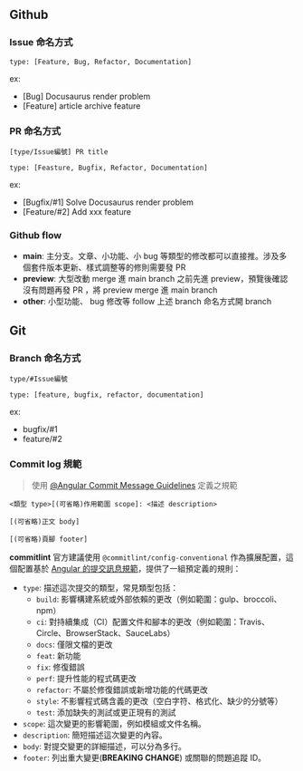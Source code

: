 ## Github
### Issue 命名方式

`type: [Feature, Bug, Refactor, Documentation]` 

ex:

- [Bug] Docusaurus render problem
- [Feature] article archive feature

### PR 命名方式

`[type/Issue編號] PR title`

`type: [Feasture, Bugfix, Refactor, Documentation]`

ex:

- [Bugfix/#1] Solve Docusaurus render problem
- [Feature/#2] Add xxx feature

### Github flow

- **main**: 主分支。文章、小功能、小 bug 等類型的修改都可以直接推。涉及多個套件版本更新、樣式調整等的修則需要發 PR
- **preview**: 大型改動 merge 進 main branch 之前先進 preview，預覽後確認沒有問題再發 PR ，將 preview merge 進 main branch
- **other**: 小型功能、 bug 修改等 follow 上述 branch 命名方式開 branch



## Git
### Branch 命名方式

`type/#Issue編號`

`type: [feature, bugfix, refactor, documentation]`

ex:

- bugfix/#1
- feature/#2

### Commit log 規範

> 使用 [@Angular Commit Message Guidelines](https://github.com/angular/angular/blob/22b96b9/CONTRIBUTING.md#-commit-message-guidelines) 定義之規範  


```
<類型 type>[(可省略)作用範圍 scope]: <描述 description>

[(可省略)正文 body]

[(可省略)頁腳 footer]
```

**commitlint** 官方建議使用 `@commitlint/config-conventional` 作為擴展配置，這個配置基於 [Angular 的提交訊息規範](https://github.com/angular/angular/blob/22b96b9/CONTRIBUTING.md#-commit-message-guidelines)，提供了一組預定義的規則：

- `type`: 描述這次提交的類型，常見類型包括：
    - `build`: 影響構建系統或外部依賴的更改（例如範圍：gulp、broccoli、npm）
    - `ci`: 對持續集成（CI）配置文件和腳本的更改（例如範圍：Travis、Circle、BrowserStack、SauceLabs）
    - `docs`: 僅限文檔的更改
    - `feat`: 新功能
    - `fix`: 修復錯誤
    - `perf`: 提升性能的程式碼更改
    - `refactor`: 不屬於修復錯誤或新增功能的代碼更改
    - `style`: 不影響程式碼含義的更改（空白字符、格式化、缺少的分號等）
    - `test`: 添加缺失的測試或更正現有的測試
- `scope`: 這次變更的影響範圍，例如模組或文件名稱。
- `description`: 簡短描述這次變更的內容。
- `body`: 對提交變更的詳細描述，可以分為多行。
- `footer`: 列出重大變更(**BREAKING CHANGE**) 或關聯的問題追蹤 ID。
